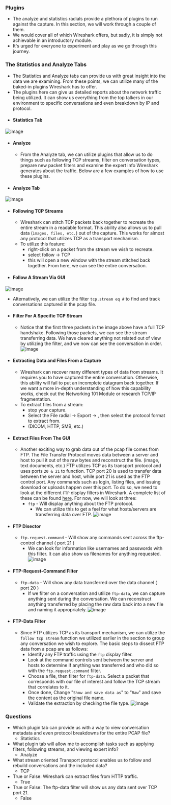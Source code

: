 ### Plugins
- The analyze and statistics radials provide a plethora of plugins to run against the capture. In this section, we will work through a couple of them. 
- We would cover all of which Wireshark offers, but sadly, it is simply not achievable in an introductory module. 
- It's urged for everyone to experiment and play as we go through this journey.

### The Statistics and Analyze Tabs
- The Statistics and Analyze tabs can provide us with great insight into the data we are examining. From these points, we can utilize many of the baked-in plugins Wireshark has to offer.
- The plugins here can give us detailed reports about the network traffic being utilized. It can show us everything from the top talkers in our environment to specific conversations and even breakdown by IP and protocol.
- #### Statistics Tab
![image](https://academy.hackthebox.com/storage/modules/81/wireshark-statistics.png)
- #### Analyze
	- From the Analyze tab, we can utilize plugins that allow us to do things such as following TCP streams, filter on conversation types, prepare new packet filters and examine the expert info Wireshark generates about the traffic. Below are a few examples of how to use these plugins.
- #### Analyze Tab
![image](https://academy.hackthebox.com/storage/modules/81/analyze.png)
- #### Following TCP Streams
	- Wireshark can stitch TCP packets back together to recreate the entire stream in a readable format. This ability also allows us to pull data (`images, files, etc.`) out of the capture. This works for almost any protocol that utilizes TCP as a transport mechanism.
	- To utilize this feature:
		- right-click on a packet from the stream we wish to recreate.
		- select follow → TCP
		- this will open a new window with the stream stitched back together. From here, we can see the entire conversation.
- #### Follow A Stream Via GUI
![image](https://academy.hackthebox.com/storage/modules/81/follow-tcp.gif)
- Alternatively, we can utilize the filter `tcp.stream eq #` to find and track conversations captured in the pcap file.
- #### Filter For A Specific TCP Stream
	- Notice that the first three packets in the image above have a full TCP handshake. Following those packets, we can see the stream transferring data. We have cleared anything not related out of view by utilizing the filter, and we now can see the conversation in order.
![image](https://academy.hackthebox.com/storage/modules/81/tcp-stream.gif)
- #### Extracting Data and Files From a Capture
	- Wireshark can recover many different types of data from streams. It requires you to have captured the entire conversation. Otherwise, this ability will fail to put an incomplete datagram back together. If we want a more in-depth understanding of how this capability works, check out the Networking 101 Module or research TCP/IP fragmentation.
	- To extract files from a stream:
		- stop your capture.
		- Select the File radial → Export → , then select the protocol format to extract from.
		- (DICOM, HTTP, SMB, etc.)
- #### Extract Files From The GUI
	- Another exciting way to grab data out of the pcap file comes from FTP. The File Transfer Protocol moves data between a server and host to pull it out of the raw bytes and reconstruct the file. (image, text documents, etc.) FTP utilizes TCP as its transport protocol and uses ports `20 & 21` to function. TCP port 20 is used to transfer data between the server and host, while port 21 is used as the FTP control port. Any commands such as login, listing files, and issuing download or uploads happen over this port. To do so, we need to look at the different `FTP` display filters in Wireshark. A complete list of these can be found [here](https://www.wireshark.org/docs/dfref/f/ftp.html). For now, we will look at three:
		- `ftp` - Will display anything about the FTP protocol.
		    - We can utilize this to get a feel for what hosts/servers are transferring data over FTP.
![image](https://academy.hackthebox.com/storage/modules/81/extract-http.gif)
- #### FTP Disector
	- `ftp.request.command` - Will show any commands sent across the ftp-control channel ( port 21 )
	    - We can look for information like usernames and passwords with this filter. It can also show us filenames for anything requested.
![image](https://academy.hackthebox.com/storage/modules/81/ftp-disector.png)
- #### FTP-Request-Command Filter
	- `ftp-data` - Will show any data transferred over the data channel ( port 20 )
	    - If we filter on a conversation and utilize `ftp-data`, we can capture anything sent during the conversation. We can reconstruct anything transferred by placing the raw data back into a new file and naming it appropriately.
![image](https://academy.hackthebox.com/storage/modules/81/ftp-request-command.png)
- #### FTP-Data Filter
	- Since FTP utilizes TCP as its transport mechanism, we can utilize the `follow tcp stream` function we utilized earlier in the section to group any conversation we wish to explore. The basic steps to dissect FTP data from a pcap are as follows:
		- Identify any FTP traffic using the `ftp` display filter.
		- Look at the command controls sent between the server and hosts to determine if anything was transferred and who did so with the `ftp.request.command` filter.
		- Choose a file, then filter for `ftp-data`. Select a packet that corresponds with our file of interest and follow the TCP stream that correlates to it.
		- Once done, Change "`Show and save data as`" to "`Raw`" and save the content as the original file name.
		- Validate the extraction by checking the file type.
![image](https://academy.hackthebox.com/storage/modules/81/ftp-data.png)


### Questions
- Which plugin tab can provide us with a way to view conversation metadata and even protocol breakdowns for the entire PCAP file?
	- Statistics
- What plugin tab will allow me to accomplish tasks such as applying filters, following streams, and viewing expert info?
	- Analyze
- What stream oriented Transport protocol enables us to follow and rebuild conversations and the included data?
	- TCP
- True or False: Wireshark can extract files from HTTP traffic.
	- True
- True or False: The ftp-data filter will show us any data sent over TCP port 21.
	- False
